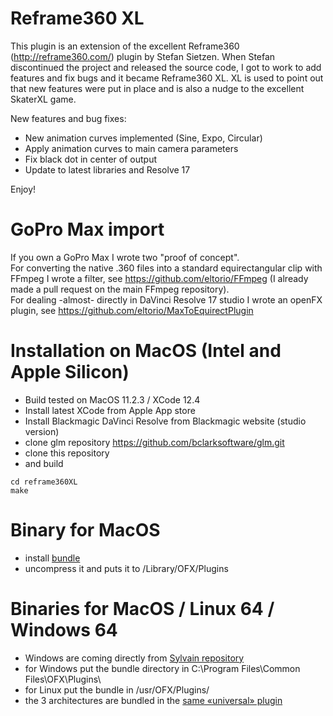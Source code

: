 # Reframe360 XL

This plugin is an extension of the excellent Reframe360 (http://reframe360.com/) plugin by Stefan Sietzen.  When Stefan discontinued the project and released the source code, I got to work to add features and fix bugs and it became Reframe360 XL.  XL is used to point out that new features were put in place and is also a nudge to the excellent SkaterXL game.

New features and bug fixes:
- New animation curves implemented (Sine, Expo, Circular)
- Apply animation curves to main camera parameters
- Fix black dot in center of output
- Update to latest libraries and Resolve 17

Enjoy!

# GoPro Max import
If you own a GoPro Max I wrote two "proof of concept".  
For converting the native .360 files into a standard equirectangular clip with FFmpeg I wrote a filter, see https://github.com/eltorio/FFmpeg  (I already made a pull request on the main FFmpeg repository).  
For dealing -almost- directly in DaVinci Resolve 17 studio I wrote an openFX plugin, see https://github.com/eltorio/MaxToEquirectPlugin 

# Installation on MacOS (Intel and Apple Silicon)
* Build tested on MacOS 11.2.3 / XCode 12.4
* Install latest XCode from Apple App store
* Install Blackmagic DaVinci Resolve from Blackmagic website (studio version)
* clone glm repository https://github.com/bclarksoftware/glm.git
* clone this repository
* and build

````
cd reframe360XL
make
````

# Binary for MacOS
* install [bundle](https://github.com/eltorio/reframe360XL/blob/master/Reframe360.ofx.bundle.zip?raw=true)
* uncompress it and puts it to /Library/OFX/Plugins

# Binaries for MacOS / Linux 64 / Windows 64
* Windows are coming directly from [Sylvain repository](https://github.com/LRP-sgravel/reframe360XL)
* for Windows put the bundle directory in C:\Program Files\Common Files\OFX\Plugins\
* for Linux put the bundle in /usr/OFX/Plugins/
* the 3 architectures are bundled in the [same «universal» plugin](https://github.com/eltorio/reframe360XL/blob/master/Reframe360.ofx.bundle.zip?raw=true)

